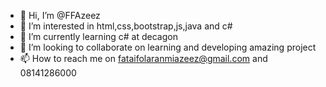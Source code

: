 - 👋 Hi, I’m @FFAzeez
- 👀 I’m interested in html,css,bootstrap,js,java and c#
- 🌱 I’m currently learning c# at decagon
- 💞️ I’m looking to collaborate on learning and developing amazing project
- 📫 How to reach me on fataifolaranmiazeez@gmail.com and 08141286000

<!---
FFAzeez/FFAzeez is a ✨ special ✨ repository because its `README.md` (this file) appears on your GitHub profile.
You can click the Preview link to take a look at your changes.
--->
